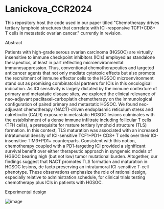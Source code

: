 # Lanickova_CCR2024

This repository host the code used in our paper titled "Chemotherapy drives tertiary lymphoid structures that correlate with ICI-responsive TCF1+CD8+ T cells in metastatic ovarian cancer." currently in revision.

Abstract

Patients with high-grade serous ovarian carcinoma (HGSOC) are virtually insensitive to immune checkpoint inhibitors (ICIs) employed as standalone therapeutics, at least in part reflecting microenvironmental immunosuppression. Thus, conventional chemotherapeutics and targeted anticancer agents that not only mediate cytotoxic effects but also promote the recruitment of immune effector cells to the HGSOC microenvironment stand out as promising combinatorial partners for ICIs in this oncological indication. As ICI sensitivity is largely dictated by the immune contexture of primary and metastatic disease sites, we explored the clinical relevance of neo-adjuvant paclitaxel-carboplatin chemotherapy on the immunological configuration of paired primary and metastatic HGSOC. We found neo-adjuvant chemotherapy (NACT)-driven endoplasmic reticulum stress and calreticulin (CALR) exposure in metastatic HGSOC lesions culminates with the establishment of a dense immune infiltrate including follicular T cells (TFH cells), a prerequisite for mature tertiary lymphoid structure (TLS) formation. In this context, TLS maturation was associated with an increased intratumoral density of ICI-sensitive TCF1+PD1+ CD8+ T cells over their ICI-insensitive TIM3+PD1+ counterparts. Consistent with this notion, chemotherapy coupled with a PD1-targeting ICI provided a significant survival benefit over either therapeutic approach in syngeneic models of HGSOC bearing high (but not low) tumor mutational burden. Altogether, our findings suggest that NACT promotes TLS formation and maturation in HGSOC lesions, de facto preserving an intratumoral ICI-sensitive T-cell phenotype. These observations emphasize the role of rational design, especially relative to administration schedule, for clinical trials testing chemotherapy plus ICIs in patients with HGSOC.

Experimental design

![image](https://github.com/HenslerM/Lanickova_CCR2024/assets/150054548/719b3d8d-929a-44b5-94db-11a0f374913b)
